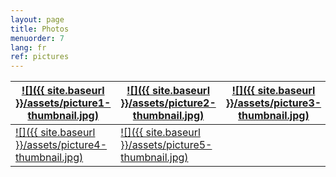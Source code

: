 ```yaml
---
layout: page
title: Photos
menuorder: 7
lang: fr
ref: pictures
---
```

| <a href="/assets/picture1.jpg">![]({{ site.baseurl }}/assets/picture1-thumbnail.jpg)</a>  | <a href="/assets/picture2.jpg"> ![]({{ site.baseurl }}/assets/picture2-thumbnail.jpg) </a> | <a href="/assets/picture3.jpg">  ![]({{ site.baseurl }}/assets/picture3-thumbnail.jpg) </a> | 
| --- | --- | --- |
| <a href="/assets/picture4.jpg">![]({{ site.baseurl }}/assets/picture4-thumbnail.jpg) </a> | <a href="/assets/picture5.jpg"> ![]({{ site.baseurl }}/assets/picture5-thumbnail.jpg) </a> | | 

